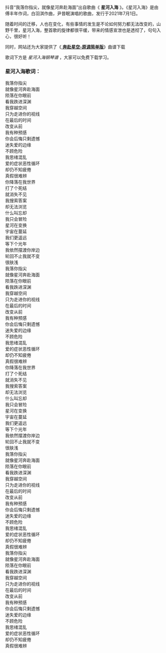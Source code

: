 

抖音“我落你指尖，就像星河奔赴海面”出自歌曲《 **星河入海** 》。《星河入海》是由傅丰年作词，白羽淇作曲，尹昔眠演唱的歌曲，发行于2021年7月1日。

随着时间的迁移，人也在变化，有些事情的发生是不论如何努力都无法改变的，山野千里，星河入海，整首歌的旋律都很平缓，带来的情感宣泄也是透彻了，句句入心，很好听！

同时，网站还为大家提供了《[ **奔赴星空-原调简单版**](Music-12953-奔赴星空-原调简单版-你落在了星空而我在人海中-抖音热歌.html
"奔赴星空-原调简单版")》曲谱下载

歌词下方是 _星河入海钢琴谱_ ，大家可以免费下载学习。

### 星河入海歌词：

我落你指尖  
就像星河奔赴海面  
陨落在你眼前  
看我跌进深渊  
我穿越空间  
只为走进你的视线  
在最后的时间  
改变从前  
我有种预感  
你会后悔只剩遗憾  
迷失爱的边缘  
不顾危险  
我思绪混乱  
爱的症状恶性循环  
却仍不知疲倦  
真假很难辨  
你降落在我世界  
打了个死结  
就消失不见  
我搜索答案  
却无法浏览  
什么叫忘却  
我只会冒险  
星河在变换  
宇宙在蔓延  
我们更遥远  
等下个光年  
我依然摆渡你岸边  
轮回不止我就不变  
很肤浅  
我落你指尖  
就像星河奔赴海面  
陨落在你眼前  
看我跌进深渊  
我穿越空间  
只为走进你的视线  
在最后的时间  
改变从前  
我有种预感  
你会后悔只剩遗憾  
迷失爱的边缘  
不顾危险  
我思绪混乱  
爱的症状恶性循环  
却仍不知疲倦  
真假很难辨  
你降落在我世界  
打了个死结  
就消失不见  
我搜索答案  
却无法浏览  
什么叫忘却  
我只会冒险  
星河在变换  
宇宙在蔓延  
我们更遥远  
等下个光年  
我依然摆渡你岸边  
轮回不止我就不变  
很肤浅  
我落你指尖  
就像星河奔赴海面  
陨落在你眼前  
看我跌进深渊  
我穿越空间  
只为走进你的视线  
在最后的时间  
改变从前  
我有种预感  
你会后悔只剩遗憾  
迷失爱的边缘  
不顾危险  
我思绪混乱  
爱的症状恶性循环  
却仍不知疲倦  
真假很难辨  
我落你指尖  
就像星河奔赴海面  
陨落在你眼前  
看我跌进深渊  
我穿越空间  
只为走进你的视线  
在最后的时间  
改变从前  
我有种预感  
你会后悔只剩遗憾  
迷失爱的边缘  
不顾危险  
我思绪混乱  
爱的症状恶性循环  
却仍不知疲倦  
真假很难辨

